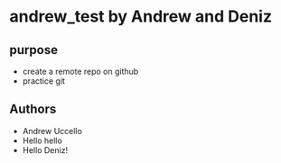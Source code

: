 # andrew_test by Andrew and Deniz



## purpose

- create a remote repo on github
- practice git

## Authors

- Andrew Uccello
- Hello hello
- Hello Deniz!